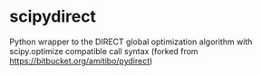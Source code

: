 # scipydirect
Python wrapper to the DIRECT global optimization algorithm with scipy.optimize compatible call syntax (forked from https://bitbucket.org/amitibo/pydirect)
